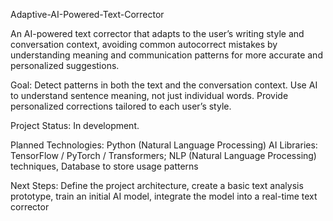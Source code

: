 Adaptive-AI-Powered-Text-Corrector

An AI-powered text corrector that adapts to the user’s writing style and conversation context, avoiding common autocorrect mistakes by understanding meaning and communication patterns for more accurate and personalized suggestions.

Goal:
Detect patterns in both the text and the conversation context. Use AI to understand sentence meaning, not just individual words. Provide personalized corrections tailored to each user’s style.

Project Status:
In development.

Planned Technologies:
Python (Natural Language Processing) AI Libraries: TensorFlow / PyTorch / Transformers; NLP (Natural Language Processing) techniques, Database to store usage patterns

Next Steps:
Define the project architecture, create a basic text analysis prototype, train an initial AI model, integrate the model into a real-time text corrector
